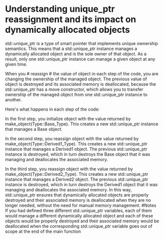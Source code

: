 # Understanding unique_ptr reassignment and its impact on dynamically allocated objects
std::unique_ptr is a type of smart pointer that implements unique ownership semantics. 
This means that a std::unique_ptr instance manages a dynamically allocated object and is the sole owner of that object. 
As a result, only one std::unique_ptr instance can manage a given object at any given time.

When you # reassign # the value of object in each step of the code, you are changing the ownership of the managed object. 
The previous value of object is destroyed and its associated memory is deallocated, because the std::unique_ptr has a move constructor, which allows you to transfer ownership of the managed object from one std::unique_ptr instance to another.

Here's what happens in each step of the code:

In the first step, you initialize object with the value returned by make_object(Type::Base_Type). 
This creates a new std::unique_ptr instance that manages a Base object.

In the second step, you reassign object with the value returned by make_object(Type::Derived1_Type). This creates a new std::unique_ptr instance that manages a Derived1 object. The previous std::unique_ptr instance is destroyed, which in turn destroys the Base object that it was managing and deallocates the associated memory.

In the third step, you reassign object with the value returned by make_object(Type::Derived2_Type). This creates a new std::unique_ptr instance that manages a Derived2 object. The previous std::unique_ptr instance is destroyed, which in turn destroys the Derived1 object that it was managing and deallocates the associated memory.
In this way, std::unique_ptr ensures that dynamically allocated objects are properly destroyed and their associated memory is deallocated when they are no longer needed, without the need for manual memory management.
#Notes 
If you had defined three different std::unique_ptr variables, each of them would manage a different dynamically allocated object and each of these objects would be properly destroyed and their associated memory would be deallocated when the corresponding std::unique_ptr variable goes out of scope at the end of the main function
